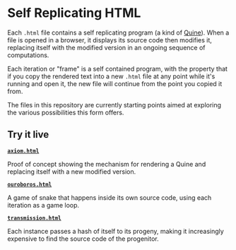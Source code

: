 # Self Replicating HTML

Each `.html` file contains a self replicating program (a kind of [Quine](https://en.wikipedia.org/wiki/Quine_%28computing%29)). When a file is opened in a browser, it displays its source code then modifies it, replacing itself with the modified version in an ongoing sequence of computations.

Each iteration or "frame" is a self contained program, with the property that if you copy the rendered text into a new `.html` file at any point while it's running and open it, the new file will continue from the point you copied it from.

The files in this repository are currently starting points aimed at exploring the various possibilities this form offers.

## Try it live

**[`axiom.html`](https://self-replicating-html.netlify.app/axiom.html)**

Proof of concept showing the mechanism for rendering a Quine and replacing itself with a new modified version.

**[`ouroboros.html`](https://self-replicating-html.netlify.app/ouroboros.html)**

A game of snake that happens inside its own source code, using each iteration as a game loop.

**[`transmission.html`](https://self-replicating-html.netlify.app/transmission.html)**

Each instance passes a hash of itself to its progeny, making it increasingly expensive to find the source code of the progenitor.
